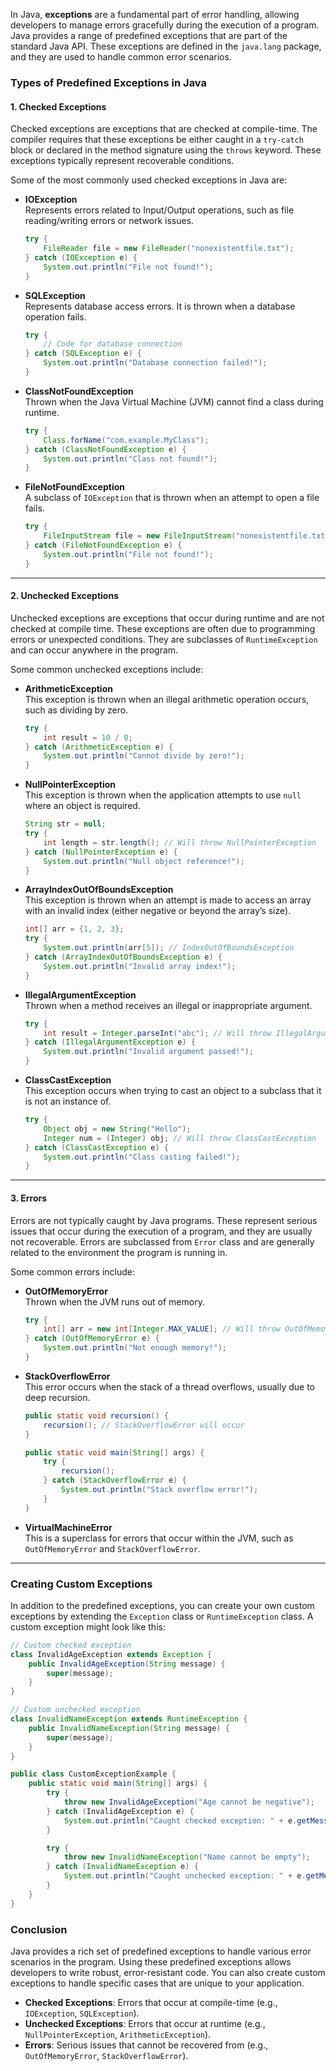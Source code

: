 In Java, **exceptions** are a fundamental part of error handling, allowing developers to manage errors gracefully during the execution of a program. Java provides a range of predefined exceptions that are part of the standard Java API. These exceptions are defined in the `java.lang` package, and they are used to handle common error scenarios.

### **Types of Predefined Exceptions in Java**

#### 1. **Checked Exceptions**
Checked exceptions are exceptions that are checked at compile-time. The compiler requires that these exceptions be either caught in a `try-catch` block or declared in the method signature using the `throws` keyword. These exceptions typically represent recoverable conditions.

Some of the most commonly used checked exceptions in Java are:

- **IOException**  
  Represents errors related to Input/Output operations, such as file reading/writing errors or network issues.
  
  ```java
  try {
      FileReader file = new FileReader("nonexistentfile.txt");
  } catch (IOException e) {
      System.out.println("File not found!");
  }
  ```

- **SQLException**  
  Represents database access errors. It is thrown when a database operation fails.
  
  ```java
  try {
      // Code for database connection
  } catch (SQLException e) {
      System.out.println("Database connection failed!");
  }
  ```

- **ClassNotFoundException**  
  Thrown when the Java Virtual Machine (JVM) cannot find a class during runtime.
  
  ```java
  try {
      Class.forName("com.example.MyClass");
  } catch (ClassNotFoundException e) {
      System.out.println("Class not found!");
  }
  ```

- **FileNotFoundException**  
  A subclass of `IOException` that is thrown when an attempt to open a file fails.
  
  ```java
  try {
      FileInputStream file = new FileInputStream("nonexistentfile.txt");
  } catch (FileNotFoundException e) {
      System.out.println("File not found!");
  }
  ```

---

#### 2. **Unchecked Exceptions**
Unchecked exceptions are exceptions that occur during runtime and are not checked at compile time. These exceptions are often due to programming errors or unexpected conditions. They are subclasses of `RuntimeException` and can occur anywhere in the program.

Some common unchecked exceptions include:

- **ArithmeticException**  
  This exception is thrown when an illegal arithmetic operation occurs, such as dividing by zero.
  
  ```java
  try {
      int result = 10 / 0;
  } catch (ArithmeticException e) {
      System.out.println("Cannot divide by zero!");
  }
  ```

- **NullPointerException**  
  This exception is thrown when the application attempts to use `null` where an object is required.
  
  ```java
  String str = null;
  try {
      int length = str.length(); // Will throw NullPointerException
  } catch (NullPointerException e) {
      System.out.println("Null object reference!");
  }
  ```

- **ArrayIndexOutOfBoundsException**  
  This exception is thrown when an attempt is made to access an array with an invalid index (either negative or beyond the array’s size).
  
  ```java
  int[] arr = {1, 2, 3};
  try {
      System.out.println(arr[5]); // IndexOutOfBoundsException
  } catch (ArrayIndexOutOfBoundsException e) {
      System.out.println("Invalid array index!");
  }
  ```

- **IllegalArgumentException**  
  Thrown when a method receives an illegal or inappropriate argument.
  
  ```java
  try {
      int result = Integer.parseInt("abc"); // Will throw IllegalArgumentException
  } catch (IllegalArgumentException e) {
      System.out.println("Invalid argument passed!");
  }
  ```

- **ClassCastException**  
  This exception occurs when trying to cast an object to a subclass that it is not an instance of.
  
  ```java
  try {
      Object obj = new String("Hello");
      Integer num = (Integer) obj; // Will throw ClassCastException
  } catch (ClassCastException e) {
      System.out.println("Class casting failed!");
  }
  ```

---

#### 3. **Errors**
Errors are not typically caught by Java programs. These represent serious issues that occur during the execution of a program, and they are usually not recoverable. Errors are subclassed from `Error` class and are generally related to the environment the program is running in.

Some common errors include:

- **OutOfMemoryError**  
  Thrown when the JVM runs out of memory.
  
  ```java
  try {
      int[] arr = new int[Integer.MAX_VALUE]; // Will throw OutOfMemoryError
  } catch (OutOfMemoryError e) {
      System.out.println("Not enough memory!");
  }
  ```

- **StackOverflowError**  
  This error occurs when the stack of a thread overflows, usually due to deep recursion.
  
  ```java
  public static void recursion() {
      recursion(); // StackOverflowError will occur
  }

  public static void main(String[] args) {
      try {
          recursion();
      } catch (StackOverflowError e) {
          System.out.println("Stack overflow error!");
      }
  }
  ```

- **VirtualMachineError**  
  This is a superclass for errors that occur within the JVM, such as `OutOfMemoryError` and `StackOverflowError`.

---

### **Creating Custom Exceptions**
In addition to the predefined exceptions, you can create your own custom exceptions by extending the `Exception` class or `RuntimeException` class. A custom exception might look like this:

```java
// Custom checked exception
class InvalidAgeException extends Exception {
    public InvalidAgeException(String message) {
        super(message);
    }
}

// Custom unchecked exception
class InvalidNameException extends RuntimeException {
    public InvalidNameException(String message) {
        super(message);
    }
}

public class CustomExceptionExample {
    public static void main(String[] args) {
        try {
            throw new InvalidAgeException("Age cannot be negative");
        } catch (InvalidAgeException e) {
            System.out.println("Caught checked exception: " + e.getMessage());
        }

        try {
            throw new InvalidNameException("Name cannot be empty");
        } catch (InvalidNameException e) {
            System.out.println("Caught unchecked exception: " + e.getMessage());
        }
    }
}
```



### **Conclusion**
Java provides a rich set of predefined exceptions to handle various error scenarios in the program. Using these predefined exceptions allows developers to write robust, error-resistant code. You can also create custom exceptions to handle specific cases that are unique to your application.

- **Checked Exceptions**: Errors that occur at compile-time (e.g., `IOException`, `SQLException`).
- **Unchecked Exceptions**: Errors that occur at runtime (e.g., `NullPointerException`, `ArithmeticException`).
- **Errors**: Serious issues that cannot be recovered from (e.g., `OutOfMemoryError`, `StackOverflowError`).

